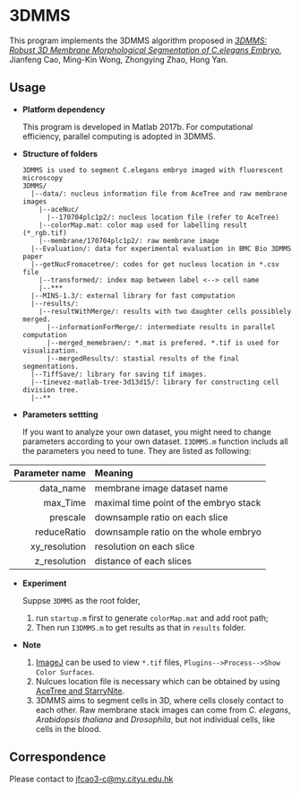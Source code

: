 3DMMS
=================
This program implements the 3DMMS algorithm proposed in [*3DMMS: Robust 3D Membrane Morphological Segmentation of C.elegans Embryo*](https://bmcbioinformatics.biomedcentral.com/articles/10.1186/s12859-019-2720-x), Jianfeng Cao, Ming-Kin Wong, Zhongying Zhao, Hong Yan. 

## Usage
* **Platform dependency** 

  This program is developed in Matlab 2017b. For computational efficiency, parallel computing is adopted in 3DMMS.

* **Structure of folders**

  ```
  3DMMS is used to segment C.elegans embryo imaged with fluorescent microscopy
  3DMMS/
    |--data/: nucleus information file from AceTree and raw membrane images
      |--aceNuc/
        |--170704plc1p2/: nucleus location file (refer to AceTree)
      |--colorMap.mat: color map used for labelling result (*_rgb.tif)
      |--membrane/170704plc1p2/: raw membrane image 
    |--Evaluation/: data for experimental evaluation in BMC Bio 3DMMS paper
    |--getNucFromacetree/: codes for get nucleus location in *.csv file
      |--transformed/: index map between label <--> cell name
      |--***
    |--MINS-1.3/: external library for fast computation
    |--results/:
      |--resultWithMerge/: results with two daughter cells possiblely merged.
        |--informationForMerge/: intermediate results in parallel computation
        |--merged_memebraen/: *.mat is prefered. *.tif is used for visualization.
        |--mergedResults/: stastial results of the final segmentations.
    |--TiffSave/: library for saving tif images.
    |--tinevez-matlab-tree-3d13d15/: library for constructing cell division tree.
    |--**      
  ```
* **Parameters settting**

  If you want to analyze your own dataset, you might need to change parameters according to your own dataset. `I3DMMS.m` function includs all the parameters you need to tune. They are listed as following:

| **Parameter name** | **Meaning**                            |
| -----------------: | :------------------------------------- |
|          data_name | membrane image dataset name            |
|           max_Time | maximal time point of the embryo stack |
|           prescale | downsample ratio on each slice         |
|        reduceRatio | downsample ratio on the whole embryo   |
|      xy_resolution | resolution on each slice               |
|       z_resolution | distance of each slices                |

* **Experiment**

  Suppse `3DMMS` as the root folder, 

  1. run `startup.m` first to generate `colorMap.mat` and add root path;
  2. Then run `I3DMMS.m` to  get results as that in `results` folder.

* **Note**

  1. [ImageJ](https://fiji.sc/) can be used to view `*.tif` files, `Plugins-->Process-->Show Color Surfaces`.
  2. Nulcues location file is necessary which can be obtained by using [AceTree and StarryNite](https://www.nature.com/articles/nprot.2006.222).
  3. 3DMMS aims to segment cells in 3D, where cells closely contact to each other. Raw membrane stack images can come from *C. elegans*,  *Arabidopsis thaliana* and *Drosophila*, but not individual cells, like cells in the blood. 

## **Correspondence**
Please contact to jfcao3-c@my.cityu.edu.hk
